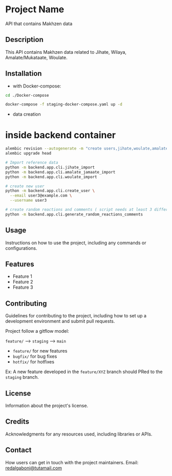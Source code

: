 # Project Name

API that contains Makhzen data

## Description

This API contains Makhzen data related to Jihate, Wilaya, Amalate/Mukataate, Woulate.

## Installation

- with Docker-compose:

```bash
cd ./Docker-compose

docker-compose -f staging-docker-compose.yaml up -d

```

- data creation
# inside backend container

```bash
alembic revision --autogenerate -m "create users,jihate,woulate,amalate_jamaate,comments,reactions tables"
alembic upgrade head

# Import reference data
python -m backend.app.cli.jihate_import
python -m backend.app.cli.amalate_jamaate_import
python -m backend.app.cli.woulate_import

# create new user
python -m backend.app.cli.create_user \
  --email user3@example.com \
  --username user3

# create random reactions and comments ( script needs at least 3 different users)
python -m backend.app.cli.generate_random_reactions_comments

```

## Usage

Instructions on how to use the project, including any commands or configurations.

## Features

- Feature 1
- Feature 2
- Feature 3

## Contributing

Guidelines for contributing to the project, including how to set up a development environment and submit pull requests.

Project follow a gitflow model:

`feature/` --> `staging` --> `main`

- `feature/` for new features
- `bugfix/` for bug fixes
- `hotfix/` for hotfixes

Ex: A new feature developed in the `feature/XYZ` branch should PRed to the `staging` branch.

## License

Information about the project's license.

## Credits

Acknowledgments for any resources used, including libraries or APIs.


## Contact

How users can get in touch with the project maintainers.
Email: redalgaboni@tutamail.com
